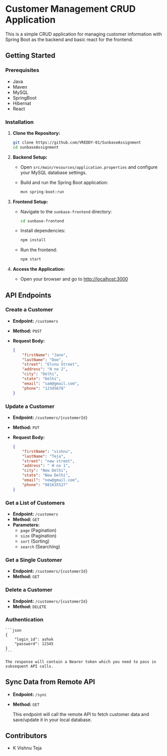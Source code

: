 
# Customer Management CRUD Application

This is a simple CRUD application for managing customer information with Spring Boot as the backend and basic react for the frontend.

## Getting Started

### Prerequisites

- Java
- Maven
- MySQL
- SpringBoot
- Hibernat
- React

### Installation

1. **Clone the Repository:**

    ```bash
    git clone https://github.com/VREDDY-01/SunbaseAssignment
    cd sunbaseAssignment
    ```

2. **Backend Setup:**

    - Open `src/main/resources/application.properties` and configure your MySQL database settings.
    
    - Build and run the Spring Boot application:

        ```bash
        mvn spring-boot:run
        ```

3. **Frontend Setup:**

    - Navigate to the `sunbase-frontend` directory:

        ```bash
        cd sunbase-frontend
        ```

    - Install dependencies:

        ```bash
        npm install
        ```

    - Run the frontend:

        ```bash
        npm start
        ```

4. **Access the Application:**

    - Open your browser and go to [http://localhost:3000](http://localhost:3000)

## API Endpoints

### Create a Customer

- **Endpoint:** `/customers`
- **Method:** `POST`
- **Request Body:**
  
    ```json
    {
        "firstName": "Jane",
        "lastName": "Doe",
        "street": "Elvnu Street",
        "address": "H no 2",
        "city": "Delhi",
        "state": "Delhi",
        "email": "sam@gmail.com",
        "phone": "12345678"
    }
    ```

### Update a Customer

- **Endpoint:** `/customers/{customerId}`
- **Method:** `PUT`
- **Request Body:**

    ```json
    {
        "firstName": "vishnu",
        "lastName": "Teja",
        "street": "new street",
        "address": " H no 1",
        "city": "New Delhi",
        "state": "New Delhi",
        "email": "new@gmail.com",
        "phone": "981635527"
    }
    ```

### Get a List of Customers

- **Endpoint:** `/customers`
- **Method:** `GET`
- **Parameters:**
  - `page` (Pagination)
  - `size` (Pagination)
  - `sort` (Sorting)
  - `search` (Searching)

### Get a Single Customer

- **Endpoint:** `/customers/{customerId}`
- **Method:** `GET`

### Delete a Customer

- **Endpoint:** `/customers/{customerId}`
- **Method:** `DELETE`

### Authentication

  
    ```json
    {
        "login_id": ashok
        "password": 12345
    }
    ```

    The response will contain a Bearer token which you need to pass in subsequent API calls.


## Sync Data from Remote API

- **Endpoint:** `/sync`
- **Method:** `GET`

   This endpoint will call the remote API to fetch customer data and save/update it in your local database.

## Contributors

- K Vishnu Teja
